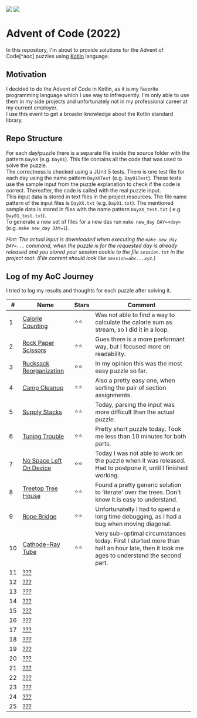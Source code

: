 ![](https://img.shields.io/static/v1?label=%F0%9F%93%85%20Completed%20Days&message=10&color=blue&style=flat-square)
![](https://img.shields.io/static/v1?label=%E2%AD%90%20Gained%20Stars&message=20&color=yellow&style=flat-square)

# Advent of Code (2022)

In this repository, I'm about to provide solutions for the Advent of Code[^aoc] puzzles using [Kotlin][kotlin] language.

## Motivation

I decided to do the Advent of Code in Kotlin, as it is my favorite programming language which I use way to infrequently.
I'm only
able to use them in my side projects and unfortunately not in my professional career at my current employer.  
I use this event to get a broader knowledge about the Kotlin standard library.

## Repo Structure

For each day/puzzle there is a separate file inside the source folder with the pattern `DayXX` (e.g. `Day01`). This file
contains
all the code that was used to solve the puzzle.  
The correctness is checked using a JUnit 5 tests. There is one test file for each day using the name
pattern `DayXXTest` (e.g.
`Day01Test`). These tests use the sample input from the puzzle explanation to check if the code is correct. Thereafter,
the
code is called with the real puzzle input.  
This input data is stored in text files in the project resources. The file name pattern of the input files
is `DayXX.txt`
(e.g. `Day01.txt`). The mentioned sample data is stored in files with the name pattern `DayXX_test.txt` (
e.g. `Day01_test.txt`).  
To generate a new set of files for a new das run `make new_day DAY=<day>` (e.g. `make new_day DAY=1`).  

*Hint: The actual input is downloaded when executing the `make new_day DAY=...` command, when the puzzle is for the requested day is already released and you stored your session cookie to the file `session.txt` in the project root. (File content should look like `session=abc...xyz`.)*

## Log of my AoC Journey

I tried to log my results and thoughts for each puzzle after solving it.

| #   | Name                         | Stars | Comment                                                                                                                                |
| --- |------------------------------|-------|----------------------------------------------------------------------------------------------------------------------------------------|
| 1   | [Calorie Counting][1]        | ⭐⭐    | Was not able to find a way to calculate the calorie sum as stream, so I did it in a loop.                                              |
| 2   | [Rock Paper Scissors][2]     | ⭐⭐    | Gues there is a more performant way, but I focused more on readability.                                                                |
| 3   | [Rucksack Reorganization][3] | ⭐⭐    | In my opinion this was the most easy puzzle so far.                                                                                    |
| 4   | [Camp Cleanup][4]            | ⭐⭐    | Also a pretty easy one, when sorting the pair of section assignments.                                                                  |
| 5   | [Supply Stacks][5]           | ⭐⭐    | Today, parsing the input was more difficult than the actual puzzle.                                                                    |
| 6   | [Tuning Trouble][6]          | ⭐⭐    | Pretty short puzzle today. Took me less than 10 minutes for both parts.                                                                |
| 7   | [No Space Left On Device][7] | ⭐⭐    | Today I was not able to work on the puzzle when it was released. Had to postpone it, until I finished working.                         |
| 8   | [Treetop Tree House][8]      | ⭐⭐    | Found a pretty generic solution to 'iterate' over the trees. Don't know it is easy to understand.                                      |
| 9   | [Rope Bridge][9]             | ⭐⭐    | Unfortunatelly I had to spend a long time debugging, as I had a bug when moving diagonal.                                              |
| 10  | [Cathode-Ray Tube][10]       | ⭐⭐    | Very sub-optimal circumstances today. First I started more than half an hour late, then it took me ages to understand the second part. |
| 11  | [???][11]                    |       |                                                                                                                                        |
| 12  | [???][12]                    |       |                                                                                                                                        |
| 13  | [???][13]                    |       |                                                                                                                                        |
| 14  | [???][14]                    |       |                                                                                                                                        |
| 15  | [???][15]                    |       |                                                                                                                                        |
| 16  | [???][16]                    |       |                                                                                                                                        |
| 17  | [???][17]                    |       |                                                                                                                                        |
| 18  | [???][18]                    |       |                                                                                                                                        |
| 19  | [???][19]                    |       |                                                                                                                                        |
| 20  | [???][20]                    |       |                                                                                                                                        |
| 21  | [???][21]                    |       |                                                                                                                                        |
| 22  | [???][22]                    |       |                                                                                                                                        |
| 23  | [???][23]                    |       |                                                                                                                                        |
| 24  | [???][24]                    |       |                                                                                                                                        |
| 25  | [???][24]                    |       |                                                                                                                                        |

[aoc]: https://adventofcode.com

[kotlin]: https://kotlinlang.org

[1]: https://adventofcode.com/2022/day/1

[2]: https://adventofcode.com/2022/day/2

[3]: https://adventofcode.com/2022/day/3

[4]: https://adventofcode.com/2022/day/4

[5]: https://adventofcode.com/2022/day/5

[6]: https://adventofcode.com/2022/day/6

[7]: https://adventofcode.com/2022/day/7

[8]: https://adventofcode.com/2022/day/8

[9]: https://adventofcode.com/2022/day/9

[10]: https://adventofcode.com/2022/day/10

[11]: https://adventofcode.com/2022/day/11

[12]: https://adventofcode.com/2022/day/12

[13]: https://adventofcode.com/2022/day/13

[14]: https://adventofcode.com/2022/day/14

[15]: https://adventofcode.com/2022/day/15

[16]: https://adventofcode.com/2022/day/16

[17]: https://adventofcode.com/2022/day/17

[18]: https://adventofcode.com/2022/day/18

[19]: https://adventofcode.com/2022/day/19

[20]: https://adventofcode.com/2022/day/20

[21]: https://adventofcode.com/2022/day/21

[22]: https://adventofcode.com/2022/day/22

[23]: https://adventofcode.com/2022/day/23

[24]: https://adventofcode.com/2022/day/24

[25]: https://adventofcode.com/2022/day/25
